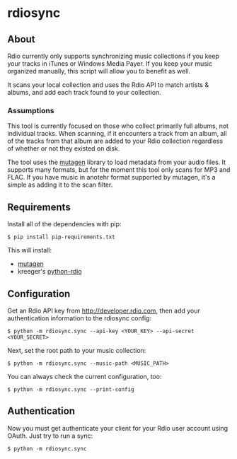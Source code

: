 rdiosync
=================

## About

Rdio currently only supports synchronizing music collections if you keep your
tracks in iTunes or Windows Media Payer. If you keep your music organized
manually, this script will allow you to benefit as well.

It scans your local collection and uses the Rdio API to match artists & albums,
and add each track found to your collection.

### Assumptions

This tool is currently focused on those who collect primarily full albums, not
individual tracks. When scanning, if it encounters a track from an album, all of
the tracks from that album are added to your Rdio collection regardless of
whether or not they existed on disk.

The tool uses the [mutagen][] library to load metadata from your audio files. It
supports many formats, but for the moment this tool only scans for MP3 and FLAC.
If you have music in anotehr format supported by mutagen, it's a simple as
adding it to the scan filter.

[mutagen]: (http://pypi.python.org/pypi/mutagen/1.12)

## Requirements

Install all of the dependencies with pip:

    $ pip install pip-requirements.txt

This will install:

* [mutagen][]
* kreeger's [python-rdio](https://github.com/kreeger/python-rdio)

## Configuration

Get an Rdio API key from http://developer.rdio.com, then add your authentication
information to the rdiosync config:

    $ python -m rdiosync.sync --api-key <YOUR_KEY> --api-secret <YOUR_SECRET>

Next, set the root path to your music collection:

    $ python -m rdiosync.sync --music-path <MUSIC_PATH>

You can always check the current configuration, too:

    $ python -m rdiosync.sync --print-config

## Authentication

Now you must get authenticate your client for your Rdio user account using
OAuth. Just try to run a sync:

    $ python -m rdiosync.sync
